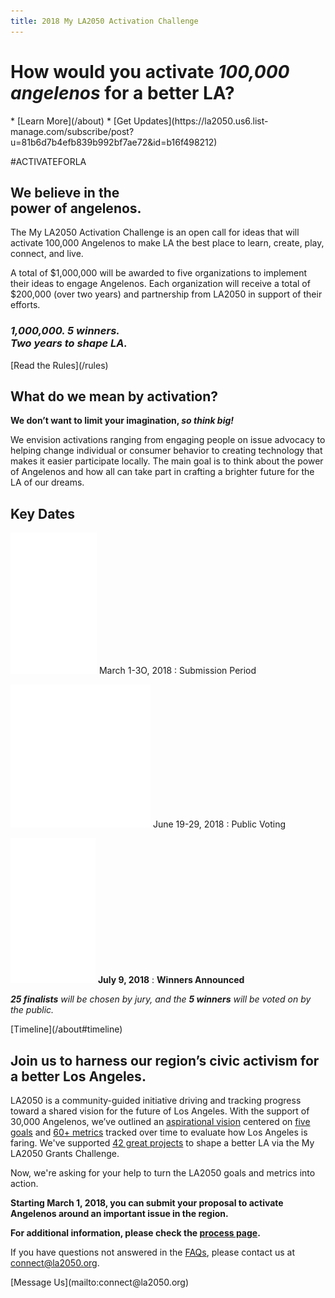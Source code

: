 ```yaml
---
title: 2018 My LA2050 Activation Challenge
---
```


<h1>
  <span>
    <span class="avoid-break">How would</span>
    <span class="avoid-break">you activate</span>
    <em>100,000 angelenos</em>
    <span class="avoid-break">
      for a <span class="avoid-break">better LA?</span>
    </span>
  </span>
</h1>

<div class="action" markdown="1">
* [Learn More](/about)
* [Get Updates](https://la2050.us6.list-manage.com/subscribe/post?u=81b6d7b4efb839b992bf7ae72&id=b16f498212)
</div>

#ACTIVATEFORLA

## **We believe in the<br />power of angelenos.**

The My LA2050 Activation Challenge is an open call for ideas that will activate 100,000 Angelenos to make LA the best place to learn, create, play, connect, and live.

A total of $1,000,000 will be awarded to five organizations to implement their ideas to engage Angelenos. Each organization will receive a total of $200,000 (over two years) and partnership from LA2050 in support of their efforts.

<h3><span style="display: block; max-width: 15em"><em>1,000,000. 5&nbsp;winners. Two&nbsp;years to shape&nbsp;LA.</em></span></h3>


<p class="action" markdown="1">
[Read the Rules](/rules)
</p>

<section class="in-depth"><div markdown="1">

## What do we mean by activation?

**We don’t want to limit your imagination, _so think big!_**

We envision activations ranging from engaging people on issue advocacy to helping change individual or consumer behavior to creating technology that makes it easier participate locally. The main goal is to think about the power of Angelenos and how all can take part in crafting a brighter future for the LA of our dreams.

</div></section>


<section class="timeline has-icons" markdown="1" id="dates"><div markdown="1">

## Key Dates

![](/assets/images/icons/submission.png) March 1-3O, 2018
: Submission Period

![](/assets/images/icons/voting.png) June 19-29, 2018
: Public Voting

![](/assets/images/icons/winners.png) **July 9, 2018**
: **Winners Announced**

_**25 finalists** will be chosen by jury, and the <span class="avoid-break">**5 winners** will be voted on by the public.</span>_


<p class="action" markdown="1">
[Timeline](/about#timeline)
</p>

</div></section>

<!--
<section class="key-dates" markdown="1">

### Submission Period

![](/assets/images/icons/submission.png)

March 1-3O, 2018

### Public Voting

![](/assets/images/icons/voting.png)

June 19-29, 2018

### Winners Announced

![](/assets/images/icons/winners.png)

July 9, 2018

</section>
-->

<div id="join"></div>

## Join us to harness our region’s civic activism for a better Los Angeles.

LA2050 is a community-guided initiative driving and tracking progress toward a shared vision for the future of Los Angeles. With the support of 30,000 Angelenos, we’ve outlined an [aspirational vision](https://la2050.s3-us-west-1.amazonaws.com/reports/1/pdfs/vision_for_a_successful_los_angeles.pdf?1441226432) centered on [five goals](https://la2050.org/goals) and [60+ metrics](https://www.la2050.org/metrics) tracked over time to evaluate how Los Angeles is faring. We've supported [](https://www.la2050.org/grantees) [42 great project](https://www.la2050.org/grantees)[s](https://www.la2050.org/grantees) to shape a better LA via the My LA2050 Grants Challenge. 

Now, we're asking for your help to turn the LA2050 goals and metrics into action. 

**Starting March 1, 2018, you can submit your proposal to activate Angelenos around an important issue in the region.**

**For additional information, please check the [process page](/process).**

If you have questions not answered in the [FAQs](/rules/#faqs), please contact us at [connect@la2050.org](mailto:connect@la2050.org).

<p class="action" markdown="1">
[Message Us](mailto:connect@la2050.org)
</p>

